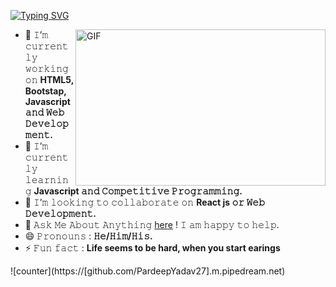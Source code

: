 [![Typing SVG](https://readme-typing-svg.herokuapp.com?font=Fira+Code&weight=500&size=24&pause=1000&color=F7770C&width=435&lines=Hi+%2C+I'm+Pardeep+Yadav+%F0%9F%98%8A;Frontend+Developer)](https://git.io/typing-svg)
<p dir="auto"><a target="_blank" rel="noopener noreferrer nofollow"
      href="https://camo.githubusercontent.com/86a3b6db470f1a0429f7355c08d1edabf3d2c804/68747470733a2f2f6d69726f2e6d656469756d2e636f6d2f6d61782f313336302f312a495247486d69477361313673746564517649615a66772e676966"><img
        align="right" height="250" width="400" alt="GIF"
        src="https://camo.githubusercontent.com/86a3b6db470f1a0429f7355c08d1edabf3d2c804/68747470733a2f2f6d69726f2e6d656469756d2e636f6d2f6d61782f313336302f312a495247486d69477361313673746564517649615a66772e676966"
        style="max-width: 100%;"></a></p>
  <ul dir="auto">
    <li>
      <g-emoji class="g-emoji" alias="telescope"
        fallback-src="https://github.githubassets.com/images/icons/emoji/unicode/1f52d.png">🔭</g-emoji> 𝙸’𝚖
      𝚌𝚞𝚛𝚛𝚎𝚗𝚝𝚕𝚢 𝚠𝚘𝚛𝚔𝚒𝚗𝚐 𝚘𝚗 <strong>HTML5, Bootstap, Javascript 𝚊𝚗𝚍 𝚆𝚎𝚋 𝙳𝚎𝚟𝚎𝚕𝚘𝚙𝚖𝚎𝚗𝚝.</strong>
    </li>
    <li>
      <g-emoji class="g-emoji" alias="seedling"
        fallback-src="https://github.githubassets.com/images/icons/emoji/unicode/1f331.png">🌱</g-emoji> 𝙸’𝚖
      𝚌𝚞𝚛𝚛𝚎𝚗𝚝𝚕𝚢 𝚕𝚎𝚊𝚛𝚗𝚒𝚗𝚐 <strong>Javascript 𝚊𝚗𝚍 𝙲𝚘𝚖𝚙𝚎𝚝𝚒𝚝𝚒𝚟𝚎 𝙿𝚛𝚘𝚐𝚛𝚊𝚖𝚖𝚒𝚗𝚐.</strong>
    </li>
    <li>
      <g-emoji class="g-emoji" alias="dancers"
        fallback-src="https://github.githubassets.com/images/icons/emoji/unicode/1f46f.png">👯</g-emoji> 𝙸’𝚖
      𝚕𝚘𝚘𝚔𝚒𝚗𝚐 𝚝𝚘 𝚌𝚘𝚕𝚕𝚊𝚋𝚘𝚛𝚊𝚝𝚎 𝚘𝚗 <strong>React js 𝚘𝚛 𝚆𝚎𝚋 𝙳𝚎𝚟𝚎𝚕𝚘𝚙𝚖𝚎𝚗𝚝.</strong>
    </li>
    <li>
      <g-emoji class="g-emoji" alias="speech_balloon"
        fallback-src="https://github.githubassets.com/images/icons/emoji/unicode/1f4ac.png">💬</g-emoji> 𝙰𝚜𝚔 𝙼𝚎
      𝙰𝚋𝚘𝚞𝚝 𝙰𝚗𝚢𝚝𝚑𝚒𝚗𝚐 <a href="https://github.com/PardeepYadav27/"
        data-hovercard-type="issue" data-hovercard-url="/PardeepYadav27/">here</a> ! 𝙸
      𝚊𝚖 𝚑𝚊𝚙𝚙𝚢 𝚝𝚘 𝚑𝚎𝚕𝚙.
    </li>
    <li>
      <g-emoji class="g-emoji" alias="smile"
        fallback-src="https://github.githubassets.com/images/icons/emoji/unicode/1f604.png">😄</g-emoji>
      𝙿𝚛𝚘𝚗𝚘𝚞𝚗𝚜 : <strong>𝙷𝚎/𝙷𝚒𝚖/𝙷𝚒𝚜.</strong>
    </li>
    <li>
      <g-emoji class="g-emoji" alias="zap"
        fallback-src="https://github.githubassets.com/images/icons/emoji/unicode/26a1.png">⚡</g-emoji> 𝙵𝚞𝚗 𝚏𝚊𝚌𝚝 :
      <strong>Life seems to be hard, when you start earings</strong>
    </li>
  </ul>
![counter](https://[github.com/PardeepYadav27].m.pipedream.net)
